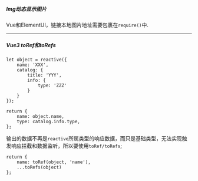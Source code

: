 ##### Img动态显示图片
Vue和ElementUI，链接本地图片地址需要包裹在`require()`中.

---

##### Vue3 toRef和toRefs
```
let object = reactive({
	name: 'XXX',
	catalog: {
		title: 'YYY',
		info: {
			type: 'ZZZ'
		}
	}
});

return {
	name: object.name,
	type: catalog.info.type,
};
```
输出的数据不再是`reactive`所属类型的响应数据，而只是基础类型，无法实现触发响应拦截和数据监听，所以要使用`toRef/toRefs`;
```
return {
	name: toRef(object, 'name'),
	...toRefs(object)
};
